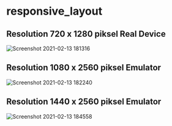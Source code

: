 # responsive_layout

## Resolution 720 x 1280 piksel Real Device
![Screenshot 2021-02-13 181316](https://user-images.githubusercontent.com/73903697/107849208-5ba3a600-6e2c-11eb-8bc5-f85e296f9cf0.png)

## Resolution 1080 x 2560 piksel Emulator
![Screenshot 2021-02-13 182240](https://user-images.githubusercontent.com/73903697/107849268-b0472100-6e2c-11eb-8e36-aadf11bb1396.png)

## Resolution 1440 x 2560 piksel Emulator
![Screenshot 2021-02-13 184558](https://user-images.githubusercontent.com/73903697/107849236-8130af80-6e2c-11eb-9684-58a9192aa585.png)
